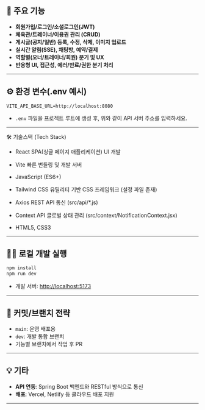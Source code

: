## 🚀 주요 기능

- **회원가입/로그인/소셜로그인(JWT)**
- **체육관/트레이너/이용권 관리 (CRUD)**
- **게시글(공지/일반) 등록, 수정, 삭제, 이미지 업로드**
- **실시간 알림(SSE), 채팅방, 예약/결제**
- **역할별(오너/트레이너/회원) 분기 및 UX**
- **반응형 UI, 접근성, 에러/만료/권한 분기 처리**

---

## ⚙️ 환경 변수(.env 예시)

```env
VITE_API_BASE_URL=http://localhost:8080
```
- `.env` 파일을 프로젝트 루트에 생성 후, 위와 같이 API 서버 주소를 입력하세요.

---

🛠️ 기술스택 (Tech Stack)

- React
SPA(싱글 페이지 애플리케이션) UI 개발

- Vite
빠른 번들링 및 개발 서버

- JavaScript (ES6+)
  
- Tailwind CSS
유틸리티 기반 CSS 프레임워크 (설정 파일 존재)

- Axios
REST API 통신 (src/api/\*.js)

- Context API
글로벌 상태 관리 (src/context/NotificationContext.jsx)

- HTML5, CSS3

---

## 🏃‍♂️ 로컬 개발 실행

```bash
npm install
npm run dev
```
- 개발 서버: [http://localhost:5173](http://localhost:5173)

---

## 📝 커밋/브랜치 전략

- `main`: 운영 배포용
- `dev`: 개발 통합 브랜치
- 기능별 브랜치에서 작업 후 PR

---

## 💡 기타

- **API 연동**: Spring Boot 백엔드와 RESTful 방식으로 통신
- **배포**: Vercel, Netlify 등 클라우드 배포 지원

---


